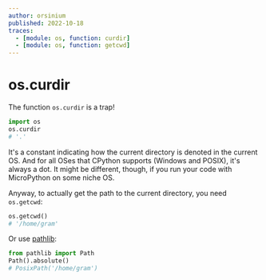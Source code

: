 ```yaml
---
author: orsinium
published: 2022-10-18
traces:
  - [module: os, function: curdir]
  - [module: os, function: getcwd]
---
```


# os.curdir

The function `os.curdir` is a trap!

```python
import os
os.curdir
# '.'
```

It's a constant indicating how the current directory is denoted in the current OS. And for all OSes that CPython supports (Windows and POSIX), it's always a dot. It might be different, though, if you run your code with MicroPython on some niche OS.

Anyway, to actually get the path to the current directory, you need `os.getcwd`:

```python
os.getcwd()
# '/home/gram'
```

Or use [pathlib](https://docs.python.org/3/library/pathlib.html):

```python
from pathlib import Path
Path().absolute()
# PosixPath('/home/gram')
```

